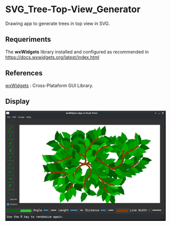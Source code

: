 # SVG_Tree-Top-View_Generator

Drawing app to generate trees in top view in SVG.<br>

## Requeriments

The <b>wxWidgets</b> library installed and configured as recommended in https://docs.wxwidgets.org/latest/index.html


## References

[wxWidgets](https://www.wxwidgets.org/) : Cross-Plataform GUI Library.<br>

## Display

![display](https://github.com/jpenrici/SVG_Tree-Top-View_Generator/blob/main/display/display.png)


